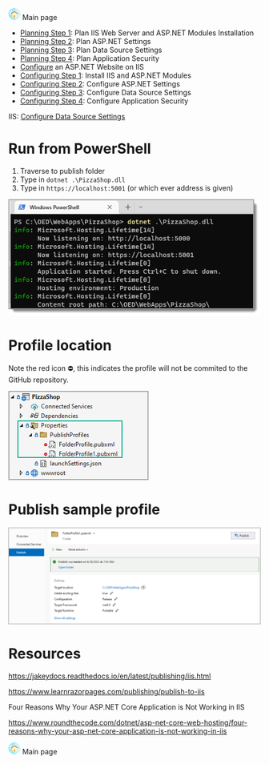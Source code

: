 ﻿[![](assets/home-ec.png)](readme.md) Main page

- [Planning Step 1](https://learn.microsoft.com/en-us/iis/application-frameworks/scenario-build-an-aspnet-website-on-iis/planning-step-1-plan-iis-web-server-and-asp-net-modules-installation): Plan IIS Web Server and ASP.NET Modules Installation
- [Planning Step 2](https://learn.microsoft.com/en-us/iis/application-frameworks/scenario-build-an-aspnet-website-on-iis/planning-step-2-plan-asp-net-settings): Plan ASP.NET Settings
- [Planning Step 3](https://learn.microsoft.com/en-us/iis/application-frameworks/scenario-build-an-aspnet-website-on-iis/planning-step-3-plan-data-source-settings): Plan Data Source Settings
- [Planning Step 4](https://learn.microsoft.com/en-us/iis/application-frameworks/scenario-build-an-aspnet-website-on-iis/planning-step-4-plan-application-security): Plan Application Security
- [Configure](https://learn.microsoft.com/en-us/iis/application-frameworks/scenario-build-an-aspnet-website-on-iis/configure-an-asp-net-website-on-iis) an ASP.NET Website on IIS
- [Configuring Step 1](https://learn.microsoft.com/en-us/iis/application-frameworks/scenario-build-an-aspnet-website-on-iis/configuring-step-1-install-iis-and-asp-net-modules): Install IIS and ASP.NET Modules
- [Configuring Step 2](https://learn.microsoft.com/en-us/iis/application-frameworks/scenario-build-an-aspnet-website-on-iis/configuring-step-2-configure-asp-net-settings): Configure ASP.NET Settings
- [Configuring Step 3](https://learn.microsoft.com/en-us/iis/application-frameworks/scenario-build-an-aspnet-website-on-iis/configuring-step-3-configure-data-source-settings): Configure Data Source Settings
- [Configuring Step 4](https://learn.microsoft.com/en-us/iis/application-frameworks/scenario-build-an-aspnet-website-on-iis/configuring-step-4-configure-application-security): Configure Application Security

IIS: [Configure Data Source Settings](https://learn.microsoft.com/en-us/iis/application-frameworks/scenario-build-an-aspnet-website-on-iis/configuring-step-3-configure-data-source-settings)




# Run from PowerShell

1. Traverse to publish folder
1. Type in `dotnet .\PizzaShop.dll`
1. Type in `https://localhost:5001` (or which ever address is given)

![x](assets/run.png)

# Profile location

Note the red icon  :no_entry:, this indicates the profile will not be commited to the GitHub repository.

![x](assets/whereAreProfiles.png)

# Publish sample profile

![x](assets/pubSettings.png)

# Resources

https://jakeydocs.readthedocs.io/en/latest/publishing/iis.html


https://www.learnrazorpages.com/publishing/publish-to-iis


Four Reasons Why Your ASP.NET Core Application is Not Working in IIS

https://www.roundthecode.com/dotnet/asp-net-core-web-hosting/four-reasons-why-your-asp-net-core-application-is-not-working-in-iis

[![](assets/home-ec.png)](readme.md) Main page